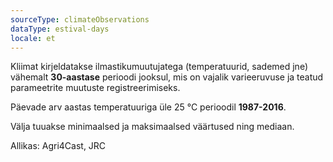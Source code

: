 ```yaml
---
sourceType: climateObservations
dataType: estival-days
locale: et
---
```

Kliimat kirjeldatakse ilmastikumuutujatega (temperatuurid, sademed jne) vähemalt **30-aastase** perioodi jooksul, mis on vajalik varieeruvuse ja teatud parameetrite muutuste registreerimiseks.

Päevade arv aastas temperatuuriga üle 25 °C perioodil **1987-2016**.

Välja tuuakse minimaalsed ja maksimaalsed väärtused ning mediaan.

Allikas: Agri4Cast, JRC
